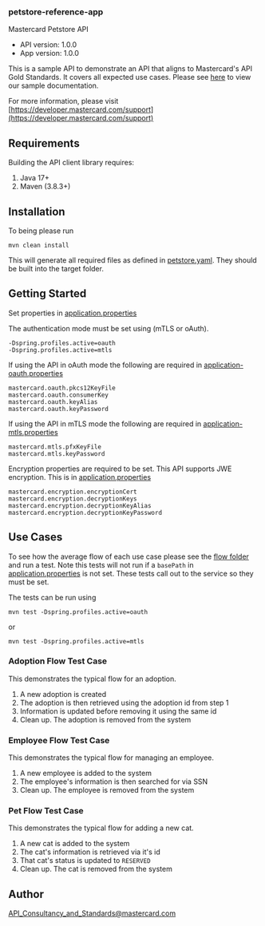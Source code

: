 ### petstore-reference-app

Mastercard Petstore API
- API version: 1.0.0
- App version: 1.0.0
  
This is a sample API to demonstrate an API that aligns to Mastercard's API Gold Standards. It covers all expected use cases. Please see [here](https://developer.mastercard.com/reference-service-ngw/documentation) to view our sample documentation.

For more information, please visit [https://developer.mastercard.com/support](https://developer.mastercard.com/support)

## Requirements

Building the API client library requires:
1. Java 17+
2. Maven (3.8.3+)

## Installation

To being please run

```shell
mvn clean install
```

This will generate all required files as defined in [petstore.yaml](src/main/resources/petstore.yaml). They should be built into the target folder.

## Getting Started

Set properties in [application.properties](src/main/resources/application.properties)

The authentication mode must be set using (mTLS or oAuth).
```
-Dspring.profiles.active=oauth
-Dspring.profiles.active=mtls
```
If using the API in oAuth mode the following are required in [application-oauth.properties](src/main/resources/application-oauth.properties)
```
mastercard.oauth.pkcs12KeyFile
mastercard.oauth.consumerKey
mastercard.oauth.keyAlias
mastercard.oauth.keyPassword
```
If using the API in mTLS mode the following are required in [application-mtls.properties](src/main/resources/application-mtls.properties)
```
mastercard.mtls.pfxKeyFile
mastercard.mtls.keyPassword
```
Encryption properties are required to be set. This API supports JWE encryption. This is in [application.properties](src/main/resources/application.properties)
```
mastercard.encryption.encryptionCert
mastercard.encryption.decryptionKeys
mastercard.encryption.decryptionKeyAlias
mastercard.encryption.decryptionKeyPassword
```

## Use Cases

To see how the average flow of each use case please see the [flow folder](src/test/java/com/mastercard/app/petstore/flow) and run a test. Note this tests will not
run if a `basePath` in [application.properties](src/main/resources/application.properties) is not set. These tests call
out to the service so they must be set.

The tests can be run using
```shell
mvn test -Dspring.profiles.active=oauth
```
or 
```shell
mvn test -Dspring.profiles.active=mtls
```

### Adoption Flow Test Case
This demonstrates the typical flow for an adoption. 
1) A new adoption is created 
2) The adoption is then retrieved using the adoption id from step 1 
3) Information is updated before removing it using the same id
4) Clean up. The adoption is removed from the system

### Employee Flow Test Case
This demonstrates the typical flow for managing an employee.
1) A new employee is added to the system
2) The employee's information is then searched for via SSN
3) Clean up. The employee is removed from the system

### Pet Flow Test Case
This demonstrates the typical flow for adding a new cat.
1) A new cat is added to the system
2) The cat's information is retrieved via it's id
3) That cat's status is updated to `RESERVED`
4) Clean up. The cat is removed from the system

## Author

API_Consultancy_and_Standards@mastercard.com
